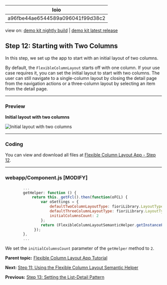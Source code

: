 <!-- loioa96fbe44ae6544589a096041f99d38c2 -->

| loio |
| -----|
| a96fbe44ae6544589a096041f99d38c2 |

<div id="loio">

view on: [demo kit nightly build](https://sdk.openui5.org/nightly/#/topic/a96fbe44ae6544589a096041f99d38c2) | [demo kit latest release](https://sdk.openui5.org/topic/a96fbe44ae6544589a096041f99d38c2)</div>

## Step 12: Starting with Two Columns

In this step, we set up the app to start with an initial layout of two columns.

By default, the `FlexibleColumnLayout` starts off with one column. If your use case requires it, you can set the initial layout to start with two columns. The user can still navigate to a single-column layout by closing the detail page from the navigation actions or a three-column layout by selecting an item from the detail page.

***

<a name="loioa96fbe44ae6544589a096041f99d38c2__section_yfh_d31_12b"/>

### Preview

   
  
**Initial layout with two columns**

 ![](images/loio18a03a866de94ad7a488f776417c685b_HiRes.png "Initial layout with two columns") 

***

<a name="loioa96fbe44ae6544589a096041f99d38c2__section_fd2_4dd_lbb"/>

### Coding

You can view and download all files at [Flexible Column Layout App - Step 12](https://sdk.openui5.org/sample/sap.f.tutorial.fiori2.12/preview).

***

<a name="loioa96fbe44ae6544589a096041f99d38c2__section_wlp_xpj_l4b"/>

### webapp/Component.js \[MODIFY\]

```js
		...
		getHelper: function () {
			return this._getFcl().then(function(oFCL) {
				var oSettings = {
					defaultTwoColumnLayoutType: fioriLibrary.LayoutType.TwoColumnsMidExpanded,
					defaultThreeColumnLayoutType: fioriLibrary.LayoutType.ThreeColumnsMidExpanded,
					initialColumnsCount: 2
				};
				return (FlexibleColumnLayoutSemanticHelper.getInstanceFor(oFCL, oSettings));
			 });
		},
		...
```

We set the `initialColumnsCount` parameter of the `getHelper` method to `2`.

**Parent topic:** [Flexible Column Layout App Tutorial](Flexible_Column_Layout_App_Tutorial_c4de2df.md "In this tutorial, we showcase how to structure your OpenUI5 app using the layout patterns that comply with the SAP Fiori design guidelines.")

**Next:** [Step 11: Using the Flexible Column Layout Semantic Helper](Step_11_Using_the_Flexible_Column_Layout_Semantic_Helper_276f001.md "In this step, we use the sap.f.FlexibleColumnLayoutSemanticHelper class to implement the recommended UX patterns for layout changes in the app.")

**Previous:** [Step 13: Setting the List-Detail Pattern](Step_13_Setting_the_List_Detail_Pattern_cb38637.md "In this step, we set up the app to follow the list-detail pattern.")

